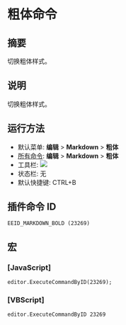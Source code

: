 # 粗体命令

## 摘要

切换粗体样式。

## 说明

切换粗体样式。

## 运行方法

- 默认菜单: **编辑** \> **Markdown** \> **粗体**
- [所有命令](../tools/all_commands): **编辑** \> **Markdown** \> **粗体**
- 工具栏: ![](../../images/bold..png)
- 状态栏: 无
- 默认快捷键: CTRL+B

## 插件命令 ID

```
EEID_MARKDOWN_BOLD (23269)
```

## 宏

### \[JavaScript\]

```
editor.ExecuteCommandByID(23269);
```

### \[VBScript\]

```
editor.ExecuteCommandByID 23269
```
